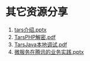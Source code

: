 # 其它资源分享

1. [tars介绍.pptx](ppt/TARS.pptx)
2. [TarsPHP解密.pdf](pdf/TARS微服务解密-PHP构建高性能WEB后台.pdf)
3. [TarsJava本地调试.pdf](pdf/TarsJava服务端的本地调试--正风.pdf)
4. [微服务在腾讯的业务实践.pptx](ppt/微服务架构（TAF）在腾讯系业务的实践.pptx)